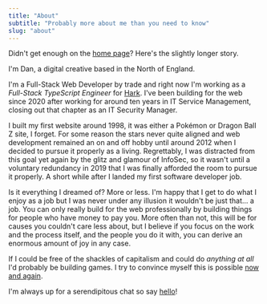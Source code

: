 ```yaml
---
title: "About"
subtitle: "Probably more about me than you need to know"
slug: "about"
---
```


Didn't get enough on the [home page](/)? Here's the slightly longer story.

I'm Dan, a digital creative based in the North of England.

I'm a Full-Stack Web Developer by trade and right now I'm working as a _Full-Stack TypeScript Engineer_ for [Hark](https://harksys.com). I've been building for the web since 2020 after working for around ten years in IT Service Management, closing out that chapter as an IT Security Manager.

I built my first website around 1998, it was either a Pokémon or Dragon Ball Z site, I forget. For some reason the stars never quite aligned and web development remained an on and off hobby until around 2012 when I decided to pursue it properly as a living. Regrettably, I was distracted from this goal yet again by the glitz and glamour of InfoSec, so it wasn't until a voluntary redundancy in 2019 that I was finally afforded the room to pursue it properly. A short while after I landed my first software developer job.

Is it everything I dreamed of? More or less. I'm happy that I get to do what I enjoy as a job but I was never under any illusion it wouldn't be just that... a job. You can only really build for the web professionally by building things for people who have money to pay you. More often than not, this will be for causes you couldn't care less about, but I believe if you focus on the work and the process itself, and the people you do it with, you can derive an enormous amount of joy in any case.

If I could be free of the shackles of capitalism and could do _anything at all_ I'd probably be building games. I try to convince myself this is possible [now and again](/game-dev).

I'm always up for a serendipitous chat so say [hello](/connect)!
